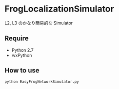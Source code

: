 # FrogLocalizationSimulator

L2, L3 のかなり簡易的な Simulator

## Require

* Python 2.7
* wxPython 


## How to use

`python EasyFrogNetworkSimulator.py`

